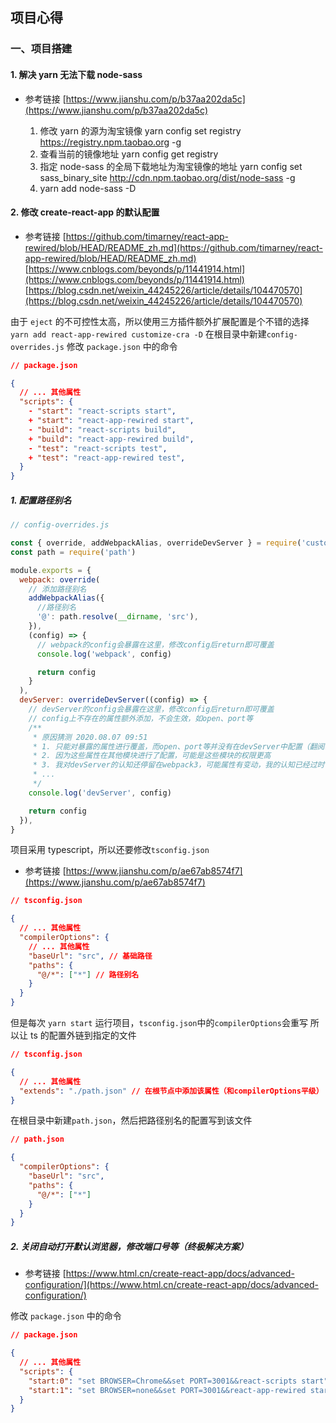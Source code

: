 ## 项目心得

### 一、项目搭建

#### 1. 解决 yarn 无法下载 node-sass

- 参考链接
  [https://www.jianshu.com/p/b37aa202da5c](https://www.jianshu.com/p/b37aa202da5c)

  1. 修改 yarn 的源为淘宝镜像 yarn config set registry https://registry.npm.taobao.org -g
  2. 查看当前的镜像地址 yarn config get registry
  3. 指定 node-sass 的全局下载地址为淘宝镜像的地址
     yarn config set sass_binary_site http://cdn.npm.taobao.org/dist/node-sass -g
  4. yarn add node-sass -D

#### 2. 修改 create-react-app 的默认配置

- 参考链接
  [https://github.com/timarney/react-app-rewired/blob/HEAD/README_zh.md](https://github.com/timarney/react-app-rewired/blob/HEAD/README_zh.md)
  [https://www.cnblogs.com/beyonds/p/11441914.html](https://www.cnblogs.com/beyonds/p/11441914.html)
  [https://blog.csdn.net/weixin_44245226/article/details/104470570](https://blog.csdn.net/weixin_44245226/article/details/104470570)

由于 `eject` 的不可控性太高，所以使用三方插件额外扩展配置是个不错的选择
`yarn add react-app-rewired customize-cra -D`
在根目录中新建`config-overrides.js`
修改 `package.json` 中的命令

```json
// package.json

{
  // ... 其他属性
  "scripts": {
    - "start": "react-scripts start",
    + "start": "react-app-rewired start",
    - "build": "react-scripts build",
    + "build": "react-app-rewired build",
    - "test": "react-scripts test",
    + "test": "react-app-rewired test",
  }
}
```

##### 1. 配置路径别名

```js
// config-overrides.js

const { override, addWebpackAlias, overrideDevServer } = require('customize-cra')
const path = require('path')

module.exports = {
  webpack: override(
    // 添加路径别名
    addWebpackAlias({
      //路径别名
      '@': path.resolve(__dirname, 'src'),
    }),
    (config) => {
      // webpack的config会暴露在这里，修改config后return即可覆盖
      console.log('webpack', config)

      return config
    }
  ),
  devServer: overrideDevServer((config) => {
    // devServer的config会暴露在这里，修改config后return即可覆盖
    // config上不存在的属性额外添加，不会生效，如open、port等
    /**
     * 原因猜测 2020.08.07 09:51
     * 1. 只能对暴露的属性进行覆盖，而open、port等并没有在devServer中配置（翻阅react-script的源码，发现这两个属性确实不在devServer中配置），所以在这里修改这些属性并不生效
     * 2. 因为这些属性在其他模块进行了配置，可能是这些模块的权限更高
     * 3. 我对devServer的认知还停留在webpack3，可能属性有变动，我的认知已经过时了
     * ...
     */
    console.log('devServer', config)

    return config
  }),
}
```

项目采用 typescript，所以还要修改`tsconfig.json`

- 参考链接
  [https://www.jianshu.com/p/ae67ab8574f7](https://www.jianshu.com/p/ae67ab8574f7)

```json
// tsconfig.json

{
  // ... 其他属性
  "compilerOptions": {
    // ... 其他属性
    "baseUrl": "src", // 基础路径
    "paths": {
      "@/*": ["*"] // 路径别名
    }
  }
}
```

但是每次 `yarn start` 运行项目，`tsconfig.json`中的`compilerOptions`会重写
所以让 ts 的配置外链到指定的文件

```json
// tsconfig.json

{
  // ... 其他属性
  "extends": "./path.json" // 在根节点中添加该属性（和compilerOptions平级）
}
```

在根目录中新建`path.json`，然后把路径别名的配置写到该文件

```json
// path.json

{
  "compilerOptions": {
    "baseUrl": "src",
    "paths": {
      "@/*": ["*"]
    }
  }
}
```

##### 2. 关闭自动打开默认浏览器，修改端口号等（终极解决方案）

- 参考链接
  [https://www.html.cn/create-react-app/docs/advanced-configuration/](https://www.html.cn/create-react-app/docs/advanced-configuration/)

修改 `package.json` 中的命令

```json
// package.json

{
  // ... 其他属性
  "scripts": {
    "start:0": "set BROWSER=Chrome&&set PORT=3001&&react-scripts start",
    "start:1": "set BROWSER=none&&set PORT=3001&&react-app-rewired start"
  }
}
```
